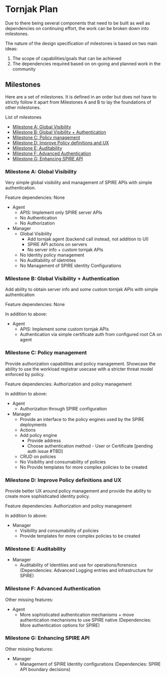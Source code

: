 # Tornjak Plan

Due to there being several components that need to be built as well as dependencies on continuing effort, the work can be broken down into milestones. 

The nature of the design specification of milestones is based on two main ideas:
1. The scope of capabilities/goals that can be achieved
2. The dependencies required based on on-going and planned work in the community


## Milestones

Here are a set of milestones. It is defined in an order but does not have to strictly follow it apart from Milestones A and B to lay the foundations of other milestones.

List of milestones
- [Milestone A: Global Visibility](#milestone-a-global-visibility)
- [Milestone B: Global Visibility + Authentication](#milestone-b-global-visibility--authentication)
- [Milestone C: Policy management](#milestone-c-policy-management)
- [Milestone D: Improve Policy definitions and UX](#milestone-d-improve-policy-definitions-and-ux)
- [Milestone E: Auditability](#milestone-e-auditability)
- [Milestone F: Advanced Authentication](#milestone-f-advanced-authentication)
- [Milestone G: Enhancing SPIRE API](#milestone-g-enhancing-spire-api)

### Milestone A: Global Visibility

Very simple global visibility and management of SPIRE APIs with simple authentication.

Feature dependencies: None

- Agent
  - APIS: Implement only SPIRE server APIs
  - No Authentication
  - No Authorization
- Manager
  - Global Visibility
    - Add tornjak agent (backend call instead, not addition to UI)
    - SPIRE API actions on servers
    - No server info + custom tornjak APIs
  - No Identity policy management
  - No Auditability of idetntites
  - No Management of SPIRE identity Configurations



### Milestone B: Global Visibility + Authentication

Add ability to obtain server info and some custom tornjak APIs with simple authentication

Feature dependencies: None

In addition to above:
- Agent
  - APIS: Implement some custom tornjak APIs
  - Authentication via simple certificate auth from configured root CA on agent


### Milestone C: Policy management

Provide authorization capabilities and policy management. Showcase the ability to use
the workload registrar usecase with a stricter threat model enforced by policy.

Feature dependencies: Authorization and policy management

In addition to above:
- Agent
  - Authorization through SPIRE configuration
- Manager
  - Provide an interface to the policy engines used by the SPIRE deployments
  - Actions
  - Add policy engine
    - Provide address
    - Choose authentication method - User or Certificate [pending auth issue #TBD]
  - CRUD on policies
  - No Visibility and consumability of policies
  - No Provide templates for more complex policies to be created

### Milestone D: Improve Policy definitions and UX

Provide better UX around policy management and provide the ability to create
more sophisticated identity policy.

Feature dependencies: Authorization and policy management

In addition to above:
- Manager
  - Visibility and consumability of policies
  - Provide templates for more complex policies to be created

### Milestone E: Auditability

- Manager
  - Auditability of Identities and use for operations/forensics (Dependencies: Advanced Logging entries and infrastructure for SPIRE)

### Milestone F: Advanced Authentication

Other missing features:
- Agent
  - More sophisticated authentication mechanisms + move authentication mechanisms to use SPIRE native (Dependencies: More authentication options for SPIRE)


### Milestone G: Enhancing SPIRE API

Other missing features:
- Manager
  - Management of SPIRE Identity configurations (Dependencies: SPIRE API boundary decisions)
